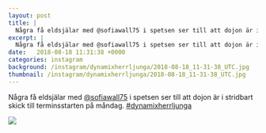 ```yaml
---
layout: post
title: |
  Några få eldsjälar med @sofiawall75 i spetsen ser till att dojon är i stridbart skick till terminsstarten på måndag
excerpt: |
  Några få eldsjälar med @sofiawall75 i spetsen ser till att dojon är i stridbart skick till terminsstarten på måndag. 
date:   2018-08-18 11:31:38 +0000
categories: instagram
background: /instagram/dynamixherrljunga/2018-08-18_11-31-38_UTC.jpg
thumbnail: /instagram/dynamixherrljunga/2018-08-18_11-31-38_UTC.jpg
---
```

Några få eldsjälar med [@sofiawall75](https://www.instagram.com/sofiawall75/) i spetsen ser till att dojon är i stridbart skick till terminsstarten på måndag. [#dynamixherrljunga](https://www.instagram.com/explore/tags/dynamixherrljunga/)



<img src='/www-dynamix-herrljunga/instagram/dynamixherrljunga/2018-08-18_11-31-38_UTC.jpg' class='img-fluid' />
